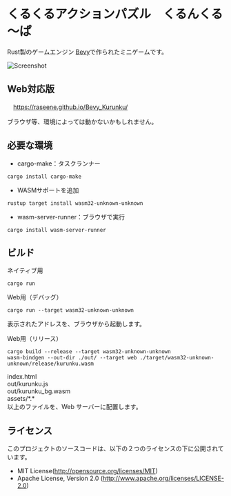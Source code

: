 # くるくるアクションパズル　くるんくる～ぱ

Rust製のゲームエンジン [Bevy](https://bevyengine.org)で作られたミニゲームです。

![Screenshot](http://raseene.asablo.jp/blog/img/2021/12/19/616840.jpg)

## Web対応版

　https://raseene.github.io/Bevy_Kurunku/

ブラウザ等、環境によっては動かないかもしれません。

## 必要な環境

* cargo-make：タスクランナー

```
cargo install cargo-make
```

* WASMサポートを追加

```
rustup target install wasm32-unknown-unknown
```

* wasm-server-runner：ブラウザで実行

```
cargo install wasm-server-runner
```

## ビルド

ネイティブ用

```
cargo run
```

Web用（デバッグ）

```
cargo run --target wasm32-unknown-unknown
```
表示されたアドレスを、ブラウザから起動します。

Web用（リリース）

```
cargo build --release --target wasm32-unknown-unknown
wasm-bindgen --out-dir ./out/ --target web ./target/wasm32-unknown-unknown/release/kurunku.wasm
```
index.html  
out/kurunku.js  
out/kurunku_bg.wasm  
assets/\*.\*  
以上のファイルを、Web サーバーに配置します。

## ライセンス

このプロジェクトのソースコードは、以下の２つのライセンスの下に公開されています。

* MIT License(http://opensource.org/licenses/MIT)
* Apache License, Version 2.0 (http://www.apache.org/licenses/LICENSE-2.0)

